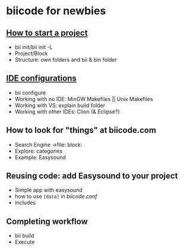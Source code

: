 biicode for newbies
===================

[How to start a project](newbies-guide/start-project.md)
------------------------
* bii init/bii init -L
* Project/Block
* Structure: own folders and bii & bin folder

[IDE configurations](newbies-guide/ide-configurations.md)
--------------------
* bii configure
* Working with no IDE: MinGW Makefiles || Unix Makefiles
* Working with VS: explain build folder
* Working with other IDEs: Clion (& Eclipse?)

How to look for "things" at biicode.com
---------------------------------------
* Search Engine ->file: block:
* Explore: categories
* Example: Easysound

Reusing code: add Easysound to your project
-------------------------------------------
 * Simple app with easysound
 * how to use ``[data]`` in *biicode.conf*
 * includes

Completing workflow
-------------------
 * bii build
 * Execute